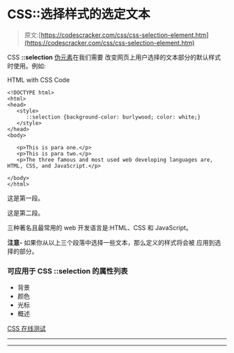 # CSS::选择样式的选定文本

> 原文:[https://codescracker.com/css/css-selection-element.htm](https://codescracker.com/css/css-selection-element.htm)

CSS **::selection** [伪元素](/css/css-pseudo-elements.htm)在我们需要 改变网页上用户选择的文本部分的默认样式时使用。例如:

HTML with CSS Code

```
<!DOCTYPE html>
<html>
<head>
   <style>
      ::selection {background-color: burlywood; color: white;}
   </style>
</head>
<body>

   <p>This is para one.</p>
   <p>This is para two.</p>
   <p>The three famous and most used web developing languages are, HTML, CSS, and JavaScript.</p>

</body>
</html>
```

这是第一段。

这是第二段。

三种著名且最常用的 web 开发语言是:HTML、CSS 和 JavaScript。

**注意-** 如果你从以上三个段落中选择一些文本，那么定义的样式将会被 应用到选择的部分。

### 可应用于 CSS ::selection 的属性列表

*   背景
*   颜色
*   光标
*   概述

[CSS 在线测试](/exam/showtest.php?subid=5)

* * *

* * *